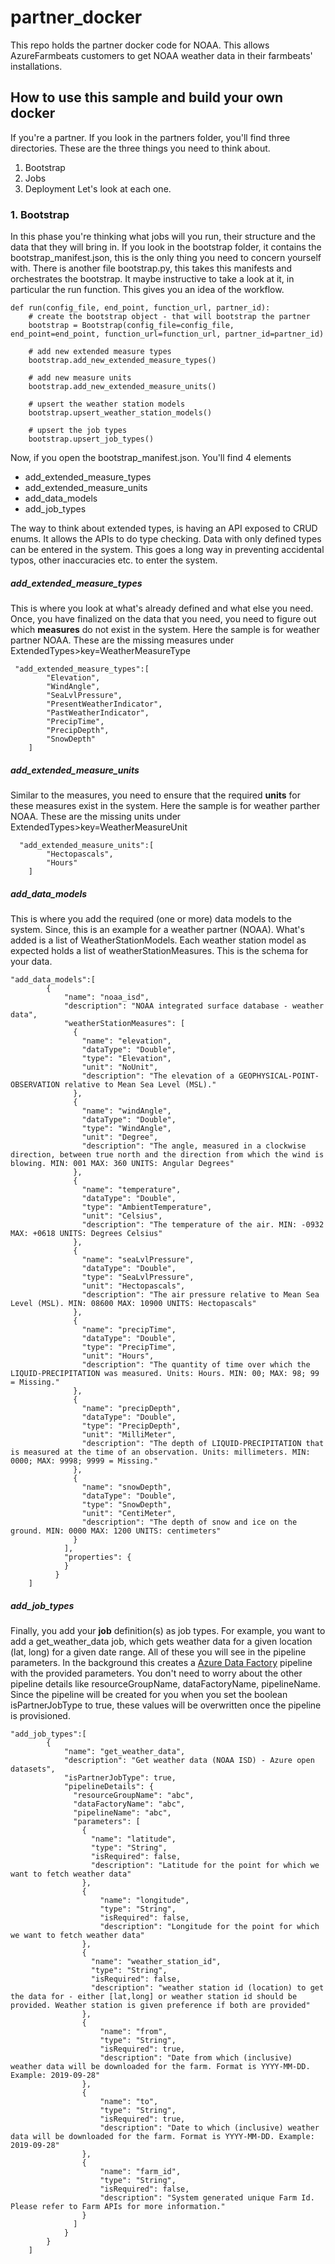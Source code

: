 # partner_docker

This repo holds the partner docker code for NOAA. This allows AzureFarmbeats customers to get NOAA weather data in their farmbeats' installations.

## How to use this sample and build your own docker

If you're a partner. If you look in the partners folder, you'll find three directories. These are the three things you need to think about. 
1. Bootstrap
2. Jobs
3. Deployment
Let's look at each one.

### 1. Bootstrap
In this phase you're thinking what jobs will you run, their structure and the data that they will bring in. 
If you look in the bootstrap folder, it contains the bootstrap_manifest.json, this is the only thing you need to concern yourself with. There is another file bootstrap.py, this takes this manifests and orchestrates the bootstrap. It maybe instructive to take a look at it, in particular the run function. This gives you an idea of the workflow.

```
def run(config_file, end_point, function_url, partner_id):
    # create the bootstrap object - that will bootstrap the partner
    bootstrap = Bootstrap(config_file=config_file, end_point=end_point, function_url=function_url, partner_id=partner_id)
    
    # add new extended measure types
    bootstrap.add_new_extended_measure_types()

    # add new measure units
    bootstrap.add_new_extended_measure_units()

    # upsert the weather station models
    bootstrap.upsert_weather_station_models()

    # upsert the job types
    bootstrap.upsert_job_types()
```

Now, if you open the bootstrap_manifest.json. You'll find 4 elements
* add_extended_measure_types
* add_extended_measure_units
* add_data_models
* add_job_types

The way to think about extended types, is having an API exposed to CRUD enums. It allows the APIs to do type checking. Data with only defined types can be entered in the system. This goes a long way in preventing accidental typos, other inaccuracies etc. to enter the system.

##### add_extended_measure_types
This is where you look at what's already defined and what else you need. Once, you have finalized on the data that you need, you need to figure out which **measures** do not exist in the system. Here the sample is for weather partner NOAA. These are the missing measures under ExtendedTypes>key=WeatherMeasureType
```
 "add_extended_measure_types":[
        "Elevation",
        "WindAngle",
        "SeaLvlPressure",
        "PresentWeatherIndicator",
        "PastWeatherIndicator",
        "PrecipTime",
        "PrecipDepth",
        "SnowDepth"
    ]
```

##### add_extended_measure_units
Similar to the measures, you need to ensure that the required **units** for these measures exist in the system. Here the sample is for weather parther NOAA. These are the missing units under ExtendedTypes>key=WeatherMeasureUnit
```
  "add_extended_measure_units":[
        "Hectopascals",
        "Hours"
    ]
```

##### add_data_models
This is where you add the required (one or more) data models to the system. Since, this is an example for a weather partner (NOAA). What's added is a list of WeatherStationModels. Each weather station model as expected holds a list of weatherStationMeasures. This is the schema for your data. 

```
"add_data_models":[
        {
            "name": "noaa_isd",
            "description": "NOAA integrated surface database - weather data",
            "weatherStationMeasures": [
              {
                "name": "elevation",
                "dataType": "Double",
                "type": "Elevation",
                "unit": "NoUnit",
                "description": "The elevation of a GEOPHYSICAL-POINT-OBSERVATION relative to Mean Sea Level (MSL)."
              },
              {
                "name": "windAngle",
                "dataType": "Double",
                "type": "WindAngle",
                "unit": "Degree",
                "description": "The angle, measured in a clockwise direction, between true north and the direction from which the wind is blowing. MIN: 001 MAX: 360 UNITS: Angular Degrees"
              },
              {
                "name": "temperature",
                "dataType": "Double",
                "type": "AmbientTemperature",
                "unit": "Celsius",
                "description": "The temperature of the air. MIN: -0932 MAX: +0618 UNITS: Degrees Celsius"
              },
              {
                "name": "seaLvlPressure",
                "dataType": "Double",
                "type": "SeaLvlPressure",
                "unit": "Hectopascals",
                "description": "The air pressure relative to Mean Sea Level (MSL). MIN: 08600 MAX: 10900 UNITS: Hectopascals"
              },
              {
                "name": "precipTime",
                "dataType": "Double",
                "type": "PrecipTime",
                "unit": "Hours",
                "description": "The quantity of time over which the LIQUID-PRECIPITATION was measured. Units: Hours. MIN: 00; MAX: 98; 99 = Missing."
              },
              {
                "name": "precipDepth",
                "dataType": "Double",
                "type": "PrecipDepth",
                "unit": "MilliMeter",
                "description": "The depth of LIQUID-PRECIPITATION that is measured at the time of an observation. Units: millimeters. MIN: 0000; MAX: 9998; 9999 = Missing."
              },
              {
                "name": "snowDepth",
                "dataType": "Double",
                "type": "SnowDepth",
                "unit": "CentiMeter",
                "description": "The depth of snow and ice on the ground. MIN: 0000 MAX: 1200 UNITS: centimeters"
              }
            ],
            "properties": {
            }
          }
    ]
```

##### add_job_types
Finally, you add your **job** definition(s) as job types. For example, you want to add a get_weather_data job, which gets weather data for a given location (lat, long) for a given date range. All of these you will see in the pipeline parameters. In the background this creates a [Azure Data Factory](https://azure.microsoft.com/en-in/resources/videos/azure-data-factory-overview/) pipeline with the provided parameters. You don't need to worry about the other pipeline details like resourceGroupName, dataFactoryName, pipelineName. Since the pipeline will be created for you when you set the boolean isPartnerJobType to true, these values will be overwritten once the pipeline is provisioned.
```
"add_job_types":[
        {
            "name": "get_weather_data",
            "description": "Get weather data (NOAA ISD) - Azure open datasets",
            "isPartnerJobType": true,
            "pipelineDetails": {
              "resourceGroupName": "abc",
              "dataFactoryName": "abc",
              "pipelineName": "abc",
              "parameters": [
                {
                  "name": "latitude",
                  "type": "String",
                  "isRequired": false,
                  "description": "Latitude for the point for which we want to fetch weather data"
                },
                {
                    "name": "longitude",
                    "type": "String",
                    "isRequired": false,
                    "description": "Longitude for the point for which we want to fetch weather data"
                },
                {
                  "name": "weather_station_id",
                  "type": "String",
                  "isRequired": false,
                  "description": "weather station id (location) to get the data for - either [lat,long] or weather station id should be provided. Weather station is given preference if both are provided"
                },
                {
                    "name": "from",
                    "type": "String",
                    "isRequired": true,
                    "description": "Date from which (inclusive) weather data will be downloaded for the farm. Format is YYYY-MM-DD. Example: 2019-09-28"
                },
                {
                    "name": "to",
                    "type": "String",
                    "isRequired": true,
                    "description": "Date to which (inclusive) weather data will be downloaded for the farm. Format is YYYY-MM-DD. Example: 2019-09-28"
                },
                {
                    "name": "farm_id",
                    "type": "String",
                    "isRequired": false,
                    "description": "System generated unique Farm Id. Please refer to Farm APIs for more information."
                }
              ]
            }
        }
    ]
```
